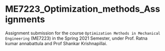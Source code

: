 # ME7223_Optimization_methods_Assignments
Assignment submission for the course `Optimization Methods in Mechanical Engineering` (ME7223) in the Spring 2021 Semester, under Prof. Ratna kumar annabattula and Prof Shankar Krishnapillai.
